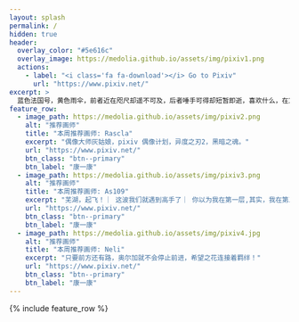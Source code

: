 ```yaml
---
layout: splash
permalink: /
hidden: true
header:
  overlay_color: "#5e616c"
  overlay_image: https://medolia.github.io/assets/img/pixiv1.png
  actions:
    - label: "<i class='fa fa-download'></i> Go to Pixiv"
      url: "https://www.pixiv.net/"
excerpt: >
  蓝色法国号，黄色雨伞，前者近在咫尺却遥不可及，后者唾手可得却短暂即逝，喜欢什么，在意什么。<br />
feature_row:
  - image_path: https://medolia.github.io/assets/img/pixiv2.png
    alt: "推荐画师"
    title: "本周推荐画师: Rascla"
    excerpt: "偶像大师灰姑娘，pixiv 偶像计划，异度之刃2，黑暗之魂。"
    url: "https://www.pixiv.net/"
    btn_class: "btn--primary"
    btn_label: "康一康"
  - image_path: https://medolia.github.io/assets/img/pixiv3.png
    alt: "推荐画师"
    title: "本周推荐画师: As109"
    excerpt: "芜湖，起飞！｜ 这波我们就遇到高手了｜ 你以为我在第一层,其实，我在第五层。"
    url: "https://www.pixiv.net/"
    btn_class: "btn--primary"
    btn_label: "康一康"
  - image_path: https://medolia.github.io/assets/img/pixiv4.jpg
    alt: "推荐画师"
    title: "本周推荐画师: Neli"
    excerpt: "只要前方还有路，奥尔加就不会停止前进，希望之花连接着羁绊！"
    url: "https://www.pixiv.net/"
    btn_class: "btn--primary"
    btn_label: "康一康"      
---
```


{% include feature_row %}